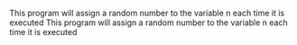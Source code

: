 This program will assign a random number to the variable n each time it is executed
This program will assign a random number to the variable n each time it is executed
